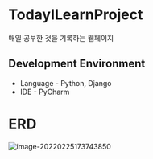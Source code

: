 # TodayILearnProject
매일 공부한 것을 기록하는 웹페이지



## Development Environment

- Language - Python, Django
- IDE - PyCharm



# ERD

![image-20220225173743850](C:\Users\Junyong\AppData\Roaming\Typora\typora-user-images\image-20220225173743850.png)
